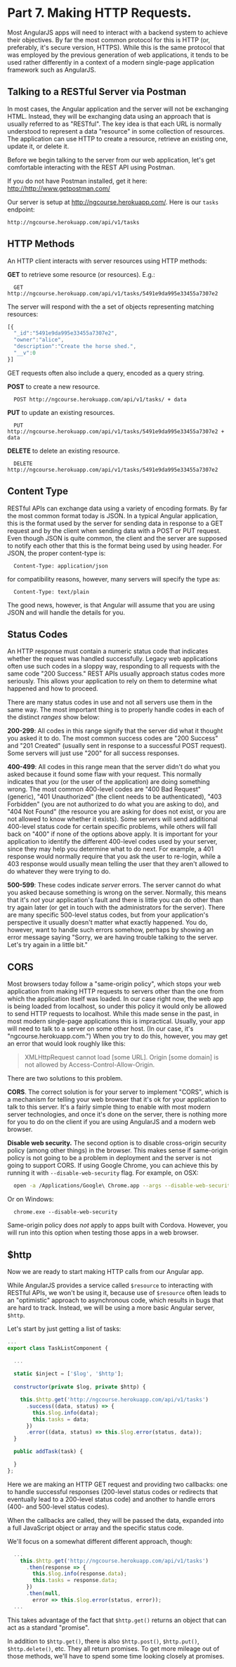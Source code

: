 # Part 7. Making HTTP Requests.

Most AngularJS apps will need to interact with a backend system to achieve
their objectives. By far the most common protocol for this is HTTP (or,
preferably, it's secure version, HTTPS). While this is the same protocol that
was employed by the previous generation of web applications, it tends to be
used rather differently in a context of a modern single-page application
framework such as AngularJS.

## Talking to a RESTful Server via Postman

In most cases, the Angular application and the server will not be exchanging
HTML. Instead, they will be exchanging data using an approach that is usually
referred to as "RESTful". The key idea is that each URL is normally understood
to represent a data "resource" in some collection of resources. The
application can use HTTP to create a resource, retrieve an existing one,
update it, or delete it.

Before we begin talking to the server from our web application, let's get
comfortable interacting with the REST API using Postman.

If you do not have Postman installed, get it here: <http://http://www.getpostman.com/>

Our server is setup at http://ngcourse.herokuapp.com/. Here is our `tasks` endpoint:

    http://ngcourse.herokuapp.com/api/v1/tasks

## HTTP Methods

An HTTP client interacts with server resources using HTTP methods:

__GET__ to retrieve some resource (or resources). E.g.:

```
  GET http://ngcourse.herokuapp.com/api/v1/tasks/5491e9da995e33455a7307e2
```

The server will respond with the a set of objects representing matching resources:

```js
[{
  "_id":"5491e9da995e33455a7307e2",
  "owner":"alice",
  "description":"Create the horse shed.",
  "__v":0
}]
```

GET requests often also include a query, encoded as a query string.

__POST__ to create a new resource.

```
  POST http://ngcourse.herokuapp.com/api/v1/tasks/ + data
```

__PUT__ to update an existing resources.

```
  PUT http://ngcourse.herokuapp.com/api/v1/tasks/5491e9da995e33455a7307e2 + data
```

__DELETE__ to delete an existing resource.

```
  DELETE http://ngcourse.herokuapp.com/api/v1/tasks/5491e9da995e33455a7307e2
```

## Content Type

RESTful APIs can exchange data using a variety of encoding formats. By far the
most common format today is JSON. In a typical Angular application, this is
the format used by the server for sending data in response to a GET request
and by the client when sending data with a POST or PUT request. Even though
JSON is quite common, the client and the server are supposed to notify each
other that this is the format being used by using header. For JSON, the proper
content-type is:

```
  Content-Type: application/json
```

for compatibility reasons, however, many servers will specify the type as:

```
  Content-Type: text/plain
```

The good news, however, is that Angular will assume that you are using JSON
and will handle the details for you.

## Status Codes

An HTTP response must contain a numeric status code that indicates whether the
request was handled successfully. Legacy web applications often use such
codes in a sloppy way, responding to all requests with the same code "200
Success." REST APIs usually approach status codes more seriously. This allows
your application to rely on them to determine what happened and how to
proceed.

There are many status codes in use and not all servers use them in the same
way. The most important thing is to properly handle codes in each of the
distinct _ranges_ show below:

__200-299__: All codes in this range signify that the server did what it
thought you asked it to do. The most common success codes are "200 Success"
and "201 Created" (usually sent in response to a successful POST request).
Some servers will just use "200" for all success responses.

__400-499__: All codes in this range mean that the server didn't do what you
asked because it found some flaw with your request. This normally indicates
that _you_ (or the user of the application) are doing something wrong. The
most common 400-level codes are "400 Bad Request" (generic), "401
Unauthorized" (the client needs to be authenticated), "403 Forbidden" (you are
not authorized to do what you are asking to do), and "404 Not Found" (the
resource you are asking for does not exist, or you are not allowed to know
whether it exists). Some servers will send additional 400-level status code
for certain specific problems, while others will fall back on "400" if none of
the options above apply. It is important for your application to identify the
different 400-level codes used by your server, since they may help you
determine what to do next. For example, a 401 response would normally require
that you ask the user to re-login, while a 403 response would usually mean
telling the user that they aren't allowed to do whatever they were trying to
do.

__500-599__: These codes indicate _server_ errors. The server cannot do what
you asked because something is wrong on the server. Normally, this means that
it's _not_ your application's fault and there is little you can do other than
try again later (or get in touch with the administrators for the server).
There are many specific 500-level status codes, but from your application's
perspective it usually doesn't matter what exactly happened. You do, however,
want to handle such errors somehow, perhaps by showing an error message saying
"Sorry, we are having trouble talking to the server. Let's try again in a
little bit."

## CORS

Most browsers today follow a "same-origin policy", which stops your web
application from making HTTP requests to servers other than the one from which
the application itself was loaded. In our case right now, the web app is being
loaded from localhost, so under this policy it would only be allowed to send
HTTP requests to localhost. While this made sense in the past, in most modern
single-page applications this is impractical. Usually, your app will need to
talk to a server on some other host. (In our case, it's
"ngcourse.herokuapp.com.") When you try to do this, however, you may get an
error that would look roughly like this:

> XMLHttpRequest cannot load [some URL]. Origin [some domain] is not allowed
> by Access-Control-Allow-Origin.

There are two solutions to this problem.

__CORS__. The correct solution is for your server to implement "CORS", which
is a mechanism for telling your web browser that it's ok for your application
to talk to this server. It's a fairly simple thing to enable with most modern
server technologies, and once it's done on the server, there is nothing more
for you to do on the client if you are using AngularJS and a modern web
browser.

__Disable web security.__ The second option is to disable cross-origin
security policy (among other things) in the browser. This makes sense if
same-origin policy is not going to be a problem in deployment and the server is not
going to support CORS. If using Google Chrome, you can achieve this by running
it with `--disable-web-security` flag. For example, on OSX:

```bash
  open -a /Applications/Google\ Chrome.app --args --disable-web-security
```

Or on Windows:

```
  chrome.exe --disable-web-security
```

Same-origin policy does _not_ apply to apps built with Cordova. However, you
will run into this option when testing those apps in a web browser.

## $http

Now we are ready to start making HTTP calls from our Angular app.

While AngularJS provides a service called `$resource` to interacting with
RESTful APIs, we won't be using it, because use of `$resource` often leads to
an "optimistic" approach to asynchronous code, which results in bugs that are
hard to track. Instead, we will be using a more basic Angular server, `$http`.

Let's start by just getting a list of tasks:

```javascript
...
export class TaskListComponent {

  ...
    
  static $inject = ['$log', '$http'];
  
  constructor(private $log, private $http) {

    this.$http.get('http://ngcourse.herokuapp.com/api/v1/tasks')
      .success((data, status) => {
        this.$log.info(data);
        this.tasks = data;
      })
      .error((data, status) => this.$log.error(status, data));
  }

  public addTask(task) {

  }
};
```

Here we are making an HTTP GET request and providing two callbacks: one to
handle successful responses (200-level status codes or redirects that
eventually lead to a 200-level status code) and another to handle errors (400-
and 500-level status codes).

When the callbacks are called, they will be passed the data, expanded into a
full JavaScript object or array and the specific status code.

We'll focus on a somewhat different different approach, though:

```javascript
  ...
    this.$http.get('http://ngcourse.herokuapp.com/api/v1/tasks')
      .then(response => {
        this.$log.info(response.data);
        this.tasks = response.data;
      })
      .then(null, 
        error => this.$log.error(status, error));
  ...      
```

This takes advantage of the fact that `$http.get()` returns an object that can
act as a standard "promise".

In addition to `$http.get()`, there is also `$http.post()`, `$http.put()`,
`$http.delete()`, etc. They all return promises. To get more mileage out of
those methods, we'll have to spend some time looking closely at promises.
